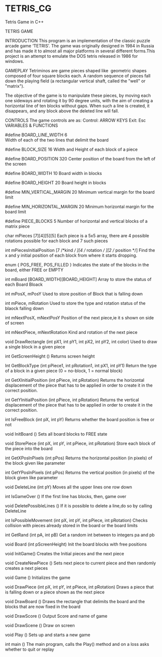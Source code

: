TETRIS_CG
=========

Tetris Game in C++

TETRIS GAME


INTRODUCTION
This program is an implementation of the classic puzzle arcade game ‘TETRIS’.
The game was originally designed in 1984 in Russia and has made it to almost all major platforms in several different forms.This project is an attempt to emulate the DOS tetris released in 1986 for windows.



GAMEPLAY
Tetriminos are game pieces shaped like  geometric shapes composed of four square blocks each. A random  sequence of pieces fall down the playing field (a rectangular vertical shaft, called the "well" or "matrix"). 

The objective of the game is to manipulate these pieces, by moving each one sideways and rotating it by 90 degree units, with the aim of creating a horizontal line of ten blocks without gaps. When such a line is created, it disappears, and any block above the deleted line will fall.


CONTROLS
The game controls are as:
Control:	ARROW KEYS
Exit:		Esc
VARIABLES & FUNCTIONS

#define BOARD_LINE_WIDTH 6			
Width of each of the two lines that delimit the board

#define BLOCK_SIZE 16
Width and Height of each block of a piece

#define  BOARD_POSITION 320
Center position of the board from the left of the screen

#define  BOARD_WIDTH 10
Board width in blocks 

#define  BOARD_HEIGHT 20
Board height in blocks

#define  MIN_VERTICAL_MARGIN 20
Minimum vertical margin for the board limit 		

#define  MIN_HORIZONTAL_MARGIN 20
Minimum horizontal margin for the board limit

#define  PIECE_BLOCKS 5	
Number of horizontal and vertical blocks of a matrix piece

char  mPieces [7][4][5][5]
Each piece is a 5x5 array, there are 4 possible rotations possible for each block and 7 such pieces

int  mPiecesInitialPosition [7 /*kind */ ][4 /* rotation */ ][2 /* position */]
Find the x and y initial position of each block from where it starts dropping. 

enum  { POS_FREE, POS_FILLED }
Indicates the state of the blocks in the board, either FREE or EMPTY


int   mBoard [BOARD_WIDTH][BOARD_HEIGHT]
Array to store the status of each Board Bloack
 
int  mPosX,  mPosY
Used to store position of Block that is falling down

int  mPiece,  mRotation
Used to store the type and rotation status of the blaock falling down

int  mNextPosX,  mNextPosY
Position of the next piece,ie it s shown on side of screen

int  mNextPiece, mNextRotation
Kind and rotation of the next piece

void   DrawRectangle  (int pX1, int pY1, int pX2, int pY2, int color)
Used to draw a single block in a given piece	
	
	
int  GetScreenHeight ()
Returns screen height


Int  GetBlockType  (int pPiece1, int pRotation1, int pX1, int pY1)
Return the type of a block in a given piece 
(0 = no-block, 1 = normal block) 


int  GetXInitialPosition  (int pPiece, int pRotation)
Returns the horizontal displacement of the piece that has to be applied in order to create it in the correct position.
	
	

int  GetYInitialPosition  (int pPiece, int pRotation)
Returns the vertical displacement of the piece that has to be applied in order to create it in the correct position.


int  IsFreeBlock (int pX, int pY)
Returns whether the board position is free or not


void  InitBoard ()
Sets all board blocks to FREE state


void  StorePiece  (int pX, int pY, int pPiece, int pRotation)
Store each block of the piece into the board



int  GetXPosInPixels (int pPos)
Returns the horizontal position (in pixels) of the block given like parameter
	

int  GetYPosInPixels (int pPos)
Returns the vertical position (in pixels) of the block given like parameter


void  DeleteLine  (int pY)
Moves all the upper lines one row down


int IsGameOver ()
If the first line has blocks, then, game over
	

void  DeletePossibleLines ()
If it is possible to delete a line,do so by calling DeleteLine



int  IsPossibleMovement  (int pX, int pY, int pPiece, int pRotation)
Checks collision with pieces already stored in the board or the board limits



int  GetRand  (int pA, int pB)
Get a random int between to integers pa and pb



void  Board (int pScreenHeight)
Init the board blocks with free positions



void  InitGame()
Creates the Initial pieces and the next piece




void  CreateNewPiece ()
Sets next piece to current piece and then randomly creates a next pieces


void  Game ()
Initializes the game

void  DrawPiece  (int pX, int pY, int pPiece, int pRotation)
Draws a piece that is falling down or a piece shown as the next piece


void  DrawBoard  ()
Draws the rectangle that delimits the board and the blocks that are now fixed in the board


void  DrawScore ()
Output Score and name of game

void  DrawScene  ()
Draw on screen


void  Play ()
Sets up and starts a new game


int  main ()
The main program, calls the Play() method and on a loss asks whether to quit or replay 
